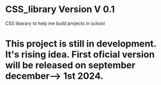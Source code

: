 # CSS_library Version V 0.1

CSS libarary to help me build projects in school

# This project is still in development. It's rising idea. First oficial version will be released on september <!--july--> december--> 1st 2024.
